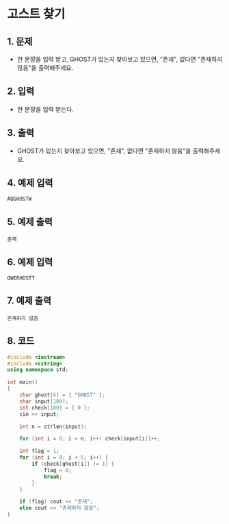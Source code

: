 # 고스트 찾기

## 1. 문제
- 한 문장을 입력 받고, GHOST가 있는지 찾아보고 있으면, "존재", 없다면 "존재하지 않음"을 출력해주세요.

## 2. 입력
- 한 문장을 입력 받는다.

## 3. 출력
- GHOST가 있는지 찾아보고 있으면, "존재", 없다면 "존재하지 않음"을 출력해주세요.

## 4. 예제 입력
```
AQGHOSTW
```

## 5. 예제 출력
```
존재
```

## 6. 예제 입력

```
QWERHOSTT
```

## 7. 예제 출력

```
존재하지 않음
```

## 8. 코드

```c++
#include <iostream>
#include <cstring>
using namespace std;

int main()
{
    char ghost[6] = { "GHOST" };
    char input[100];
    int check[100] = { 0 };
    cin >> input;

    int n = strlen(input);

    for (int i = 0; i < n; i++) check[input[i]]++;

    int flag = 1;
    for (int i = 0; i < 5; i++) {
        if (check[ghost[i]] != 1) {
            flag = 0;
            break;
        }
    }

    if (flag) cout << "존재";
    else cout << "존재하지 않음";
}
```
